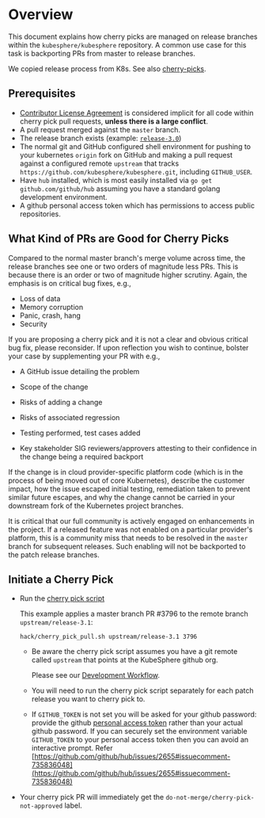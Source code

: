 # Overview

This document explains how cherry picks are managed on release branches within
the `kubesphere/kubesphere` repository.
A common use case for this task is backporting PRs from master to release
branches.

We copied release process from K8s. See also [cherry-picks](https://github.com/kubernetes/community/blob/master/contributors/devel/sig-release/cherry-picks.md).

## Prerequisites

- [Contributor License Agreement](/cla.md) is
  considered implicit for all code within cherry pick pull requests,
  **unless there is a large conflict**.
- A pull request merged against the `master` branch.
- The release branch exists (example: [`release-3.0`](https://github.com/kubesphere/kubesphere/tree/release-3.0))
- The normal git and GitHub configured shell environment for pushing to your
  kubernetes `origin` fork on GitHub and making a pull request against a
  configured remote `upstream` that tracks
  `https://github.com/kubesphere/kubesphere.git`, including `GITHUB_USER`.
- Have `hub` installed, which is most easily installed via
  `go get github.com/github/hub` assuming you have a standard golang
  development environment.
- A github personal access token which has permissions to access public repositories.

## What Kind of PRs are Good for Cherry Picks

Compared to the normal master branch's merge volume across time,
the release branches see one or two orders of magnitude less PRs.
This is because there is an order or two of magnitude higher scrutiny.
Again, the emphasis is on critical bug fixes, e.g.,

- Loss of data
- Memory corruption
- Panic, crash, hang
- Security

If you are proposing a cherry pick and it is not a clear and obvious critical
bug fix, please reconsider. If upon reflection you wish to continue, bolster
your case by supplementing your PR with e.g.,

- A GitHub issue detailing the problem

- Scope of the change

- Risks of adding a change

- Risks of associated regression

- Testing performed, test cases added

- Key stakeholder SIG reviewers/approvers attesting to their confidence in the
  change being a required backport

If the change is in cloud provider-specific platform code (which is in the
process of being moved out of core Kubernetes), describe the customer impact,
how the issue escaped initial testing, remediation taken to prevent similar
future escapes, and why the change cannot be carried in your downstream fork of
the Kubernetes project branches.

It is critical that our full community is actively engaged on enhancements in
the project. If a released feature was not enabled on a particular provider's
platform, this is a community miss that needs to be resolved in the `master`
branch for subsequent releases. Such enabling will not be backported to the
patch release branches.

## Initiate a Cherry Pick

- Run the [cherry pick script](https://github.com/kubesphere/kubesphere/blob/master/hack/cherry_pick_pull.sh)

  This example applies a master branch PR #3796 to the remote branch
  `upstream/release-3.1`:

  ```shell
  hack/cherry_pick_pull.sh upstream/release-3.1 3796
  ```

  - Be aware the cherry pick script assumes you have a git remote called
    `upstream` that points at the KubeSphere github org.

    Please see our [Development Workflow](development-workflow.md).

  - You will need to run the cherry pick script separately for each patch
    release you want to cherry pick to.

  - If `GITHUB_TOKEN` is not set you will be asked for your github password:
    provide the github [personal access token](https://github.com/settings/tokens) rather than your actual github
    password. If you can securely set the environment variable `GITHUB_TOKEN`
    to your personal access token then you can avoid an interactive prompt.
    Refer [https://github.com/github/hub/issues/2655#issuecomment-735836048](https://github.com/github/hub/issues/2655#issuecomment-735836048)


- Your cherry pick PR will immediately get the
  `do-not-merge/cherry-pick-not-approved` label.